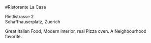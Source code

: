 #Ristorante La Casa

Rietlistrasse 2  
Schaffhauserplatz, Zuerich


Great Italian Food, Modern interior, real Pizza oven. A Neighbourhood favorite.
